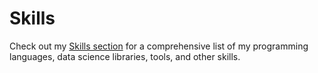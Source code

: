 # Skills
Check out my [Skills section](https://github.com/dhrubhajong/Skills) for a comprehensive list of my programming languages, data science libraries, tools, and other skills.

